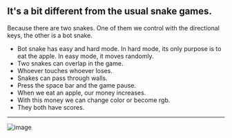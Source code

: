 ## It's a bit different from the usual snake games.
Because there are two snakes. One of them we control with the directional keys, the other is a bot snake. 
- Bot snake has easy and hard mode. In hard mode, its only purpose is to eat the apple. In easy mode, it moves randomly. 
- Two snakes can overlap in the game.
- Whoever touches whoever loses.
- Snakes can pass through walls.
- Press the space bar and the game pause.
- When we eat an apple, our money increases.
- With this money we can change color or become rgb.
- They both have scores.
---
![image](https://github.com/user-attachments/assets/e3e6adb5-a102-4c76-8cf0-71af38ab1321)
